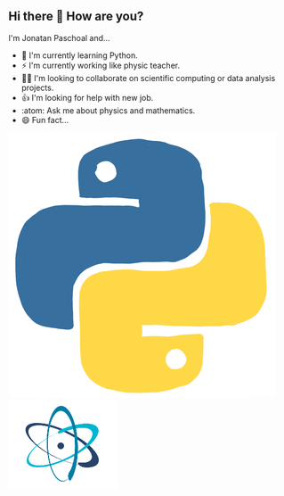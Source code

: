 ## Hi there 👋 How are you?
I'm Jonatan Paschoal and...
<!--
**jonfisik/jonfisik** is a ✨ _special_ ✨ repository because its `README.md` (this file) appears on your GitHub profile.

Here are some ideas to get you started:
- 🤔 I’m looking for help with ...
- 💬 Ask me about ...
- 📫 How to reach me: ...
- 😄 Pronouns: ...
- ⚡ Fun fact: ...
![python](https://github.com/jonfisik/ScriptsPython/blob/master/imagens/giphy.gif)
-->
- :snake: I'm currently learning Python.
- :zap: I'm currently working like physic teacher.
- :man_scientist: I'm looking to collaborate on scientific computing or data analysis projects.
- :+1: I'm looking for help with new job.
- :atom: Ask me about physics and mathematics.
- 😄 Fun fact...


![python](https://github.com/jonfisik/ScriptsPython/blob/master/imagens/giphy.gif)      ![atomo](https://github.com/jonfisik/ScriptsPython/blob/master/imagens/atom1.gif)
